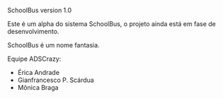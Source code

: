 SchoolBus version 1.0

Este é um alpha do sistema SchoolBus, o projeto ainda está em fase de desenvolvimento.

SchoolBus é um nome fantasia.

Equipe ADSCrazy:
- Érica Andrade
- Gianfrancesco P. Scárdua
- Mônica Braga
